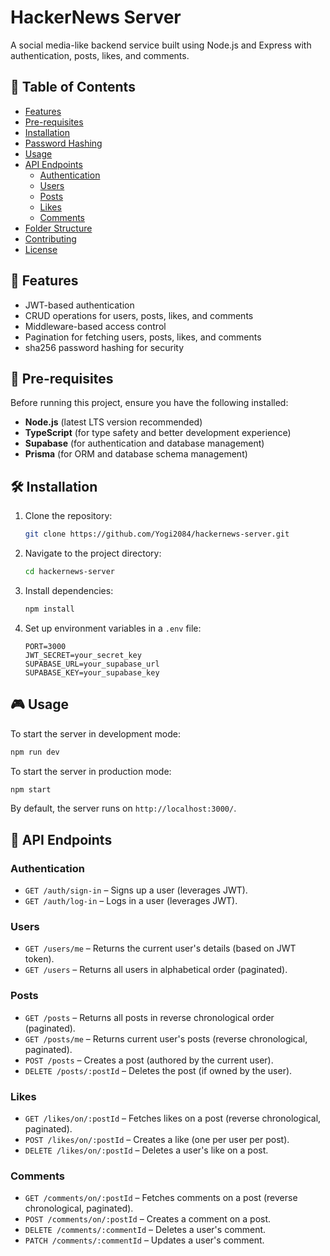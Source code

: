 # HackerNews Server

A social media-like backend service built using Node.js and Express with authentication, posts, likes, and comments.

## 📖 Table of Contents
- [Features](#-features)
- [Pre-requisites](#-pre-requisites)
- [Installation](#-installation)
- [Password Hashing](#-password-hashing)
- [Usage](#-usage)
- [API Endpoints](#-api-endpoints)
  - [Authentication](#authentication)
  - [Users](#users)
  - [Posts](#posts)
  - [Likes](#likes)
  - [Comments](#comments)
- [Folder Structure](#-folder-structure)
- [Contributing](#-contributing)
- [License](#-license)

## 🚀 Features
- JWT-based authentication
- CRUD operations for users, posts, likes, and comments
- Middleware-based access control
- Pagination for fetching users, posts, likes, and comments
- sha256 password hashing for security

## 🔧 Pre-requisites
Before running this project, ensure you have the following installed:
- **Node.js** (latest LTS version recommended)
- **TypeScript** (for type safety and better development experience)
- **Supabase** (for authentication and database management)
- **Prisma** (for ORM and database schema management)

## 🛠️ Installation

1. Clone the repository:
   ```sh
   git clone https://github.com/Yogi2084/hackernews-server.git
   ```
2. Navigate to the project directory:
   ```sh
   cd hackernews-server
   ```
3. Install dependencies:
   ```sh
   npm install
   ```
4. Set up environment variables in a `.env` file:
   ```env
   PORT=3000
   JWT_SECRET=your_secret_key
   SUPABASE_URL=your_supabase_url
   SUPABASE_KEY=your_supabase_key
   ```


## 🎮 Usage

To start the server in development mode:
```sh
npm run dev
```

To start the server in production mode:
```sh
npm start
```

By default, the server runs on `http://localhost:3000/`.

## 📌 API Endpoints

### Authentication
- `GET /auth/sign-in` – Signs up a user (leverages JWT).
- `GET /auth/log-in` – Logs in a user (leverages JWT).

### Users
- `GET /users/me` – Returns the current user's details (based on JWT token).
- `GET /users` – Returns all users in alphabetical order (paginated).

### Posts
- `GET /posts` – Returns all posts in reverse chronological order (paginated).
- `GET /posts/me` – Returns current user's posts (reverse chronological, paginated).
- `POST /posts` – Creates a post (authored by the current user).
- `DELETE /posts/:postId` – Deletes the post (if owned by the user).

### Likes
- `GET /likes/on/:postId` – Fetches likes on a post (reverse chronological, paginated).
- `POST /likes/on/:postId` – Creates a like (one per user per post).
- `DELETE /likes/on/:postId` – Deletes a user's like on a post.

### Comments
- `GET /comments/on/:postId` – Fetches comments on a post (reverse chronological, paginated).
- `POST /comments/on/:postId` – Creates a comment on a post.
- `DELETE /comments/:commentId` – Deletes a user's comment.
- `PATCH /comments/:commentId` – Updates a user's comment.


